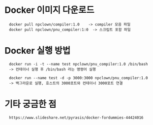 # Docker 이미지 다운로드

      docker pull npclown/compiler:1.0    -> compiler 모음 파일
      docker pull npclown/pnu_compiler:1:0  -> 스크립트 포함 파일
     
# Docker 실행 방법

      docker run -i -t --name test npclown/pnu_compiler:1.0 /bin/bash
      -> 컨테이너 실행 후 /bin/bash 라는 명령어 실행
      
      docker run --name test -d -p 3000:3000 npclown/pnu_compiler:1.0
      -> 백그라운로 실행, 호스트의 3000포트와 컨테이너 3000포트 연결

# 기타 궁금한 점

      https://www.slideshare.net/pyrasis/docker-fordummies-44424016
  
